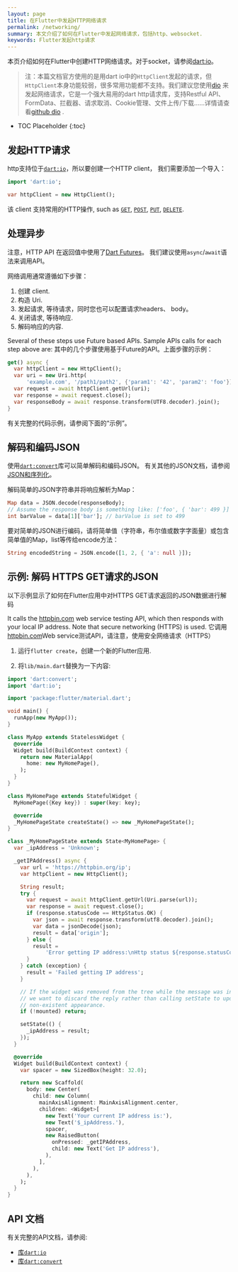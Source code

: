 ```yaml
---
layout: page
title: 在Flutter中发起HTTP网络请求
permalink: /networking/
summary: 本文介绍了如何在Flutter中发起网络请求，包括http、websocket.
keywords: Flutter发起http请求
---
```


本页介绍如何在Flutter中创建HTTP网络请求。对于socket，请参阅[dart:io][dartio]。

> 注：本篇文档官方使用的是用dart io中的`HttpClient`发起的请求，但`HttpClient`本身功能较弱，很多常用功能都不支持。我们建议您使用[dio](https://github.com/flutterchina/dio) 来发起网络请求，它是一个强大易用的dart http请求库，支持Restful API、FormData、拦截器、请求取消、Cookie管理、文件上传/下载…...详情请查看[github dio](https://github.com/flutterchina/dio) .


* TOC Placeholder
{:toc}

## 发起HTTP请求

http支持位于[`dart:io`][dartio]，所以要创建一个HTTP client， 我们需要添加一个导入：
<!-- skip -->
```dart
import 'dart:io';

var httpClient = new HttpClient();
```

该 client 支持常用的HTTP操作, such as [`GET`][get],
[`POST`][post], [`PUT`][put], [`DELETE`][delete].  

## 处理异步

注意，HTTP API 在返回值中使用了[Dart Futures](https://www.dartlang.org/tutorials/language/futures)。
我们建议使用`async`/`await`语法来调用API。

网络调用通常遵循如下步骤：

1. 创建 client.
2. 构造 Uri.
3. 发起请求, 等待请求，同时您也可以配置请求headers、 body。
4. 关闭请求, 等待响应.
5. 解码响应的内容.

Several of these steps use Future based APIs. Sample APIs calls for each step
above are:
其中的几个步骤使用基于Future的API。上面步骤的示例：

<!-- skip -->
```dart
get() async {
  var httpClient = new HttpClient();
  var uri = new Uri.http(
      'example.com', '/path1/path2', {'param1': '42', 'param2': 'foo'});
  var request = await httpClient.getUrl(uri);
  var response = await request.close();
  var responseBody = await response.transform(UTF8.decoder).join();
}
```

有关完整的代码示例，请参阅下面的“示例”。

## 解码和编码JSON

使用[`dart:convert`](https://docs.flutter.io/flutter/dart-convert/dart-convert-library.html)库可以简单解码和编码JSON。
有关其他的JSON文档，请参阅[JSON和序列化](/json/)。

解码简单的JSON字符串并将响应解析为Map：

<!-- skip -->
```dart
Map data = JSON.decode(responseBody);
// Assume the response body is something like: ['foo', { 'bar': 499 }]
int barValue = data[1]['bar']; // barValue is set to 499
```

要对简单的JSON进行编码，请将简单值（字符串，布尔值或数字字面量）或包含简单值的Map，list等传给encode方法：

<!-- skip -->
```dart
String encodedString = JSON.encode([1, 2, { 'a': null }]);
```

## 示例: 解码 HTTPS GET请求的JSON

以下示例显示了如何在Flutter应用中对HTTPS GET请求返回的JSON数据进行解码

It calls the [httpbin.com](https://httpbin.com) web service testing API,
which then responds with your local IP address. Note that secure
networking (HTTPS) is used.
它调用[httpbin.com](https://httpbin.com)Web service测试API，请注意，使用安全网络请求（HTTPS）

1. 运行`flutter create`，创建一个新的Flutter应用.

1. 将`lib/main.dart`替换为一下内容:

```dart
import 'dart:convert';
import 'dart:io';

import 'package:flutter/material.dart';

void main() {
  runApp(new MyApp());
}

class MyApp extends StatelessWidget {
  @override
  Widget build(BuildContext context) {
    return new MaterialApp(
      home: new MyHomePage(),
    );
  }
}

class MyHomePage extends StatefulWidget {
  MyHomePage({Key key}) : super(key: key);

  @override
  _MyHomePageState createState() => new _MyHomePageState();
}

class _MyHomePageState extends State<MyHomePage> {
  var _ipAddress = 'Unknown';

  _getIPAddress() async {
    var url = 'https://httpbin.org/ip';
    var httpClient = new HttpClient();

    String result;
    try {
      var request = await httpClient.getUrl(Uri.parse(url));
      var response = await request.close();
      if (response.statusCode == HttpStatus.OK) {
        var json = await response.transform(utf8.decoder).join();
        var data = jsonDecode(json);
        result = data['origin'];
      } else {
        result =
            'Error getting IP address:\nHttp status ${response.statusCode}';
      }
    } catch (exception) {
      result = 'Failed getting IP address';
    }

    // If the widget was removed from the tree while the message was in flight,
    // we want to discard the reply rather than calling setState to update our
    // non-existent appearance.
    if (!mounted) return;

    setState(() {
      _ipAddress = result;
    });
  }

  @override
  Widget build(BuildContext context) {
    var spacer = new SizedBox(height: 32.0);

    return new Scaffold(
      body: new Center(
        child: new Column(
          mainAxisAlignment: MainAxisAlignment.center,
          children: <Widget>[
            new Text('Your current IP address is:'),
            new Text('$_ipAddress.'),
            spacer,
            new RaisedButton(
              onPressed: _getIPAddress,
              child: new Text('Get IP address'),
            ),
          ],
        ),
      ),
    );
  }
}
```

## API 文档

有关完整的API文档，请参阅:

  * [库`dart:io`][dartio]
  * [库`dart:convert`][convert]

[dartio]:     https://docs.flutter.io/flutter/dart-io/dart-io-library.html
[convert]:    https://docs.flutter.io/flutter/dart-convert/dart-convert-library.html
[client]:     https://docs.flutter.io/flutter/dart-io/HttpClient-class.html
[get]:        https://docs.flutter.io/flutter/dart-io/HttpClient/getUrl.html
[post]:       https://docs.flutter.io/flutter/dart-io/HttpClient/postUrl.html
[put]:        https://docs.flutter.io/flutter/dart-io/HttpClient/putUrl.html
[delete]:     https://docs.flutter.io/flutter/dart-io/HttpClient/deleteUrl.html
